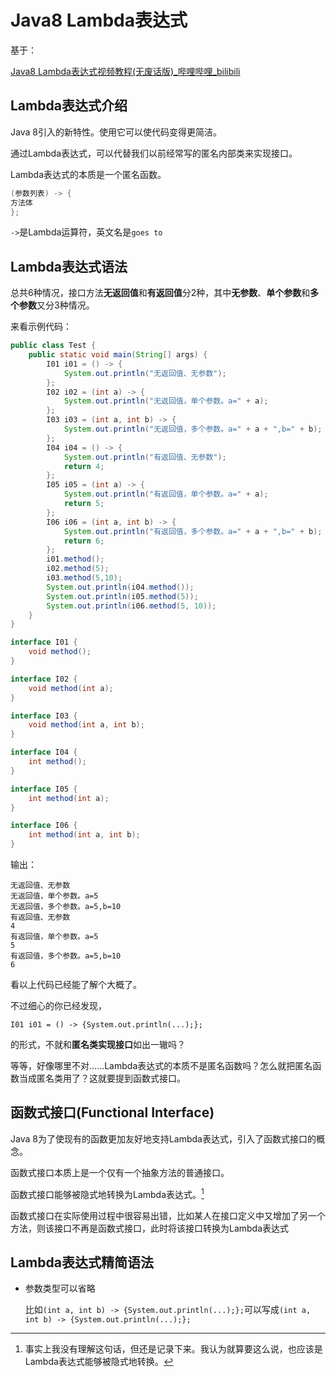 

[^疑惑1]: 事实上我没有理解这句话，但还是记录下来。我认为就算要这么说，也应该是Lambda表达式能够被隐式地转换。

# Java8 Lambda表达式

基于：

[Java8 Lambda表达式视频教程(无废话版)_哔哩哔哩_bilibili](https://www.bilibili.com/video/BV1ci4y1g7qD?p=1)

## Lambda表达式介绍

Java 8引入的新特性。使用它可以使代码变得更简洁。

通过Lambda表达式，可以代替我们以前经常写的匿名内部类来实现接口。

Lambda表达式的本质是一个匿名函数。

```java
(参数列表) -> {
方法体
};
```

`->`是Lambda运算符，英文名是`goes to`

## Lambda表达式语法

总共6种情况，接口方法**无返回值**和**有返回值**分2种，其中**无参数**、**单个参数**和**多个参数**又分3种情况。

来看示例代码：

```java
public class Test {
    public static void main(String[] args) {
        I01 i01 = () -> {
            System.out.println("无返回值、无参数");
        };
        I02 i02 = (int a) -> {
            System.out.println("无返回值，单个参数。a=" + a);
        };
        I03 i03 = (int a, int b) -> {
            System.out.println("无返回值，多个参数。a=" + a + ",b=" + b);
        };
        I04 i04 = () -> {
            System.out.println("有返回值、无参数");
            return 4;
        };
        I05 i05 = (int a) -> {
            System.out.println("有返回值，单个参数。a=" + a);
            return 5;
        };
        I06 i06 = (int a, int b) -> {
            System.out.println("有返回值，多个参数。a=" + a + ",b=" + b);
            return 6;
        };
        i01.method();
        i02.method(5);
        i03.method(5,10);
        System.out.println(i04.method());
        System.out.println(i05.method(5));
        System.out.println(i06.method(5, 10));
    }
}

interface I01 {
    void method();
}

interface I02 {
    void method(int a);
}

interface I03 {
    void method(int a, int b);
}

interface I04 {
    int method();
}

interface I05 {
    int method(int a);
}

interface I06 {
    int method(int a, int b);
}
```

输出：

```
无返回值、无参数
无返回值，单个参数。a=5
无返回值，多个参数。a=5,b=10
有返回值、无参数
4
有返回值，单个参数。a=5
5
有返回值，多个参数。a=5,b=10
6
```

看以上代码已经能了解个大概了。

不过细心的你已经发现，

`I01 i01 = () -> {System.out.println(...);};`

的形式，不就和**匿名类实现接口**如出一辙吗？

等等，好像哪里不对......Lambda表达式的本质不是匿名函数吗？怎么就把匿名函数当成匿名类用了？这就要提到函数式接口。

## 函数式接口(Functional Interface)

Java 8为了使现有的函数更加友好地支持Lambda表达式，引入了函数式接口的概念。

函数式接口本质上是一个仅有一个抽象方法的普通接口。

函数式接口能够被隐式地转换为Lambda表达式。[^疑惑1]

函数式接口在实际使用过程中很容易出错，比如某人在接口定义中又增加了另一个方法，则该接口不再是函数式接口，此时将该接口转换为Lambda表达式

## Lambda表达式精简语法

* 参数类型可以省略

  比如`(int a, int b) -> {System.out.println(...);};`可以写成`(int a, int b) -> {System.out.println(...);};`
